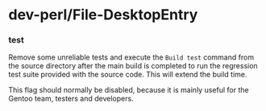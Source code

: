 # dev-perl/File-DesktopEntry

### test
Remove some unreliable tests and execute the `Build test` command from the source directory after the main build is completed to run the regression test suite provided with the source code. This will extend the build time.

This flag should normally be disabled, because it is mainly useful for the Gentoo team, testers and developers.
